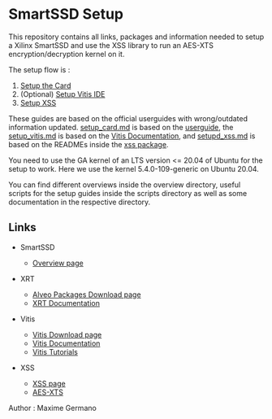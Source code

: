 # SmartSSD Setup

This repository contains all links, packages and information needed to setup a Xilinx SmartSSD and use the XSS library to run an AES-XTS encryption/decryption kernel on it. 

The setup flow is :
1. [Setup the Card](setup-guides/setup_card.md)
2. (Optional) [Setup Vitis IDE](setup-guides/setup_vitis.md)
3. [Setup XSS](setup-guides/setup_xss.md)

These guides are based on the official userguides with wrong/outdated information updated. [setup_card.md](setup-guides/setup_card.md) is based on the [userguide](setup-guides/ug1382-smartssd-csd.pdf), the [setup_vitis.md](setup-guides/setup_vitis.md) is based on the [Vitis Documentation](https://docs.xilinx.com/r/en-US/ug1393-vitis-application-acceleration/), and [setupd_xss.md](setup-guides/setup_xss.md) is based on the READMEs inside the [xss package](xss/xss_2.0.2.tar.gz).

You need to use the GA kernel of an LTS version <= 20.04 of Ubuntu for the setup to work. Here we use the kernel 5.4.0-109-generic on Ubuntu 20.04.

You can find different overviews inside the overview directory, useful scripts for the setup guides inside the scripts directory as well as some documentation in the respective directory.

## Links
- SmartSSD
  - [Overview page](https://www.xilinx.com/applications/data-center/computational-storage/smartssd.html)

- XRT
  - [Alveo Packages Download page](https://www.xilinx.com/support/download/index.html/content/xilinx/en/downloadNav/alveo/smartssd.html)
  - [XRT Documentation](https://xilinx.github.io/XRT/2022.1/html/index.html)

- Vitis
  - [Vitis Download page](https://www.xilinx.com/support/download/index.html/content/xilinx/en/downloadNav/vitis.html)
  - [Vitis Documentation](https://docs.xilinx.com/r/en-US/ug1393-vitis-application-acceleration/Getting-Started-with-Vitis)
  - [Vitis Tutorials](https://github.com/Xilinx/Vitis-Tutorials)

- XSS
  - [XSS page](https://www.xilinx.com/products/intellectual-property/xss.html)
  - [AES-XTS](https://www.xilinx.com/products/intellectual-property/1-ysk5hh.html#overview)

Author : Maxime Germano